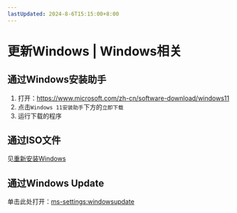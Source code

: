 ```yaml
---
lastUpdated: 2024-8-6T15:15:00+8:00
---
```


# 更新Windows | Windows相关

## 通过Windows安装助手

1. 打开：<https://www.microsoft.com/zh-cn/software-download/windows11>
2. 点击```Windows 11安装助手```下方的```立即下载```
3. 运行下载的程序

## 通过ISO文件

见[重新安装Windows](/Windows/Reinstall)

## 通过Windows Update

单击此处打开：<ms-settings:windowsupdate>